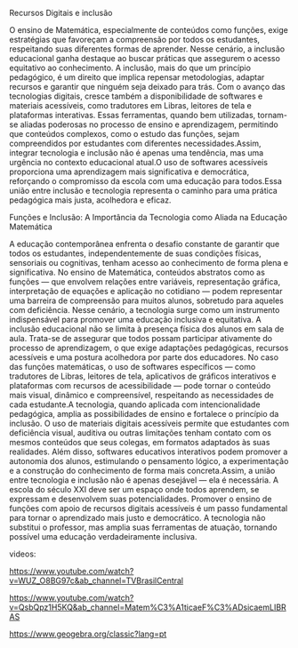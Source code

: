 Recursos Digitais e inclusão

O ensino de Matemática, especialmente de conteúdos como funções, exige estratégias que favoreçam a compreensão por todos os estudantes, respeitando suas diferentes formas de aprender.
Nesse cenário, a inclusão educacional ganha destaque ao buscar práticas que assegurem o acesso equitativo ao conhecimento. A inclusão, mais do que um princípio pedagógico, é um direito
que implica repensar metodologias, adaptar recursos e garantir que ninguém seja deixado para trás.
Com o avanço das tecnologias digitais, cresce também a disponibilidade de softwares e materiais acessíveis, como tradutores em Libras, leitores de tela e plataformas interativas. Essas
ferramentas, quando bem utilizadas, tornam-se aliadas poderosas no processo de ensino e aprendizagem, permitindo que conteúdos complexos, como o estudo das funções, sejam compreendidos
por estudantes com diferentes necessidades.Assim, integrar tecnologia e inclusão não é apenas uma tendência, mas uma urgência no contexto educacional atual.O uso de softwares acessíveis
proporciona uma aprendizagem mais significativa e democrática, reforçando o compromisso da escola com uma educação para todos.Essa união entre inclusão e tecnologia representa o caminho
para uma prática pedagógica mais justa, acolhedora e eficaz.

Funções e Inclusão: A Importância da Tecnologia como Aliada na Educação Matemática

A educação contemporânea enfrenta o desafio constante de garantir que todos os estudantes, independentemente de suas condições físicas, sensoriais ou cognitivas, tenham acesso ao
conhecimento de forma plena e significativa. No ensino de Matemática, conteúdos abstratos como as funções — que envolvem relações entre variáveis, representação gráfica, interpretação 
de equações e aplicação no cotidiano — podem representar uma barreira de compreensão para muitos alunos, sobretudo para aqueles com deficiência. Nesse cenário, a tecnologia surge como 
um instrumento indispensável para promover uma educação inclusiva e equitativa.
A inclusão educacional não se limita à presença física dos alunos em sala de aula. Trata-se de assegurar que todos possam participar ativamente do processo de aprendizagem, o que exige
adaptações pedagógicas, recursos acessíveis e uma postura acolhedora por parte dos educadores. No caso das funções matemáticas, o uso de softwares específicos — como tradutores de Libras,
leitores de tela, aplicativos de gráficos interativos e plataformas com recursos de acessibilidade — pode tornar o conteúdo mais visual, dinâmico e compreensível, respeitando as 
necessidades de cada estudante.A tecnologia, quando aplicada com intencionalidade pedagógica, amplia as possibilidades de ensino e fortalece o princípio da inclusão. O uso de materiais
digitais acessíveis permite que estudantes com deficiência visual, auditiva ou outras limitações tenham contato com os mesmos conteúdos que seus colegas, em formatos adaptados às suas
realidades. Além disso, softwares educativos interativos podem promover a autonomia dos alunos, estimulando o pensamento lógico, a experimentação e a construção do conhecimento de forma
mais concreta.Assim, a união entre tecnologia e inclusão não é apenas desejável — ela é necessária. A escola do século XXI deve ser um espaço onde todos aprendem, se expressam e
desenvolvem suas potencialidades. Promover o ensino de funções com apoio de recursos digitais acessíveis é um passo fundamental para tornar o aprendizado mais justo e democrático.
A tecnologia não substitui o professor, mas amplia suas ferramentas de atuação, tornando possível uma educação verdadeiramente inclusiva.


videos:

https://www.youtube.com/watch?v=WUZ_O8BG97c&ab_channel=TVBrasilCentral


https://www.youtube.com/watch?v=QsbQpz1H5KQ&ab_channel=Matem%C3%A1ticaeF%C3%ADsicaemLIBRAS

https://www.geogebra.org/classic?lang=pt 
